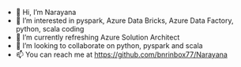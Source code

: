 - 👋 Hi, I’m Narayana
- 👀 I’m interested in pyspark, Azure Data Bricks, Azure Data Factory, python, scala coding
- 🌱 I’m currently refreshing Azure Solution Architect  
- 💞️ I’m looking to collaborate on python, pyspark and scala
- 📫 You can reach me at https://github.com/bnrinbox77/Narayana

<!---
bnrinbox77/bnrinbox77 is a ✨ special ✨ repository because its `README.md` (this file) appears on your GitHub profile.
You can click the Preview link to take a look at your changes.
--->
